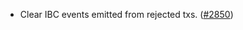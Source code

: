 - Clear IBC events emitted from rejected txs.
  ([\#2850](https://github.com/anoma/namada/pull/2850))